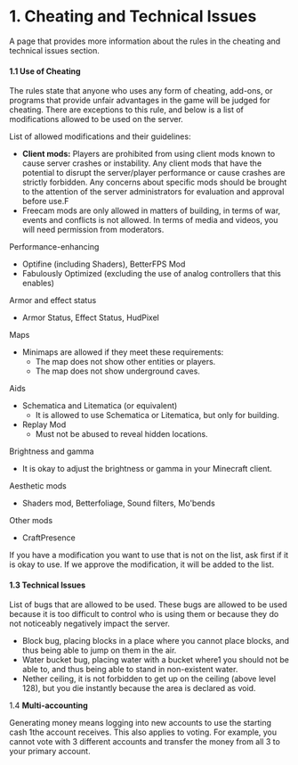 # 1. Cheating and Technical Issues

&#x20;A page that provides more information about the rules in the cheating and technical issues section.

#### 1.1 Use of Cheating&#x20;

The rules state that anyone who uses any form of cheating, add-ons, or programs that provide unfair advantages in the game will be judged for cheating. There are exceptions to this rule, and below is a list of modifications allowed to be used on the server.

List of allowed modifications and their guidelines:

* **Client mods:** Players are prohibited from using client mods known to cause server crashes or instability. Any client mods that have the potential to disrupt the server/player performance or cause crashes are strictly forbidden. Any concerns about specific mods should be brought to the attention of the server administrators for evaluation and approval before use.F
* Freecam mods are only allowed in matters of building, in terms of war, events and conflicts is not allowed. In terms of media and videos, you will need permission from moderators.

Performance-enhancing

* Optifine (including Shaders), BetterFPS Mod
* Fabulously Optimized (excluding the use of analog controllers that this enables)

Armor and effect status

* Armor Status, Effect Status, HudPixel

Maps

* Minimaps are allowed if they meet these requirements:
  * The map does not show other entities or players.
  * The map does not show underground caves.

Aids

* Schematica and Litematica (or equivalent)
  * It is allowed to use Schematica or Litematica, but only for building.
* Replay Mod
  * Must not be abused to reveal hidden locations.

Brightness and gamma

* It is okay to adjust the brightness or gamma in your Minecraft client.

Aesthetic mods

* Shaders mod, Betterfoliage, Sound filters, Mo'bends

Other mods

* CraftPresence

If you have a modification you want to use that is not on the list, ask first if it is okay to use. If we approve the modification, it will be added to the list.

#### **1.3 Technical Issues**&#x20;

List of bugs that are allowed to be used. These bugs are allowed to be used because it is too difficult to control who is using them or because they do not noticeably negatively impact the server.

* Block bug, placing blocks in a place where you cannot place blocks, and thus being able to jump on them in the air.
* Water bucket bug, placing water with a bucket where1 you should not be able to, and thus being able to stand in non-existent water.
* Nether ceiling, it is not forbidden to get up on the ceiling (above level 128), but you die instantly because the area is declared as void.

1.4 **Multi-accounting**

Generating money means logging into new accounts to use the starting cash 1the account receives. This also applies to voting. For example, you cannot vote with 3 different accounts and transfer the money from all 3 to your primary account.
